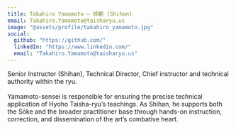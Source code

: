 ```yaml
---
title: Takahiro Yamamoto – 師範 (Shihan)
email: Takahiro.Yamamoto@taisharyu.us
image: "@assets/profile/takahiro_yamamoto.jpg"
social:
  github: "https://github.com/"
  linkedIn: "https://www.linkedin.com/"
  email: "Takahiro.Yamamoto@taisharyu.us"
---
```

Senior Instructor (Shihan), Technical Director, Chief instructor and technical authority within the ryu.
<br><br>
Yamamoto-sensei is responsible for ensuring the precise technical application of Hyoho Taisha-ryu’s teachings. As Shihan, he supports both the Sōke and the broader practitioner base through hands-on instruction, correction, and dissemination of the art’s combative heart.
